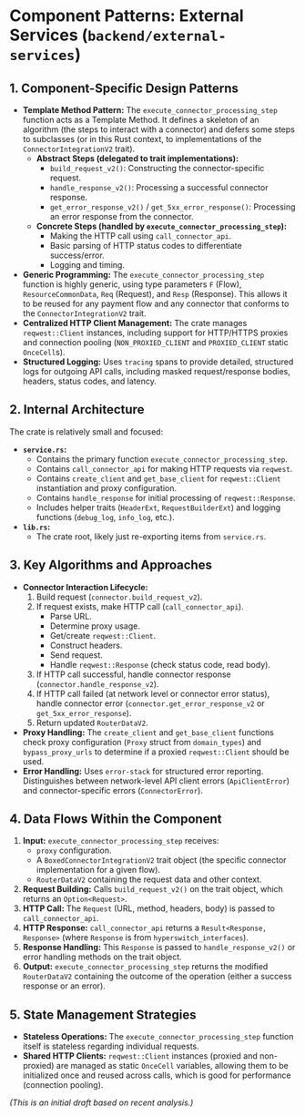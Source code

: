 # Component Patterns: External Services (`backend/external-services`)

## 1. Component-Specific Design Patterns

*   **Template Method Pattern:** The `execute_connector_processing_step` function acts as a Template Method. It defines a skeleton of an algorithm (the steps to interact with a connector) and defers some steps to subclasses (or in this Rust context, to implementations of the `ConnectorIntegrationV2` trait).
    *   **Abstract Steps (delegated to trait implementations):**
        *   `build_request_v2()`: Constructing the connector-specific request.
        *   `handle_response_v2()`: Processing a successful connector response.
        *   `get_error_response_v2()` / `get_5xx_error_response()`: Processing an error response from the connector.
    *   **Concrete Steps (handled by `execute_connector_processing_step`):**
        *   Making the HTTP call using `call_connector_api`.
        *   Basic parsing of HTTP status codes to differentiate success/error.
        *   Logging and timing.
*   **Generic Programming:** The `execute_connector_processing_step` function is highly generic, using type parameters `F` (Flow), `ResourceCommonData`, `Req` (Request), and `Resp` (Response). This allows it to be reused for any payment flow and any connector that conforms to the `ConnectorIntegrationV2` trait.
*   **Centralized HTTP Client Management:** The crate manages `reqwest::Client` instances, including support for HTTP/HTTPS proxies and connection pooling (`NON_PROXIED_CLIENT` and `PROXIED_CLIENT` static `OnceCell`s).
*   **Structured Logging:** Uses `tracing` spans to provide detailed, structured logs for outgoing API calls, including masked request/response bodies, headers, status codes, and latency.

## 2. Internal Architecture

The crate is relatively small and focused:

*   **`service.rs`:**
    *   Contains the primary function `execute_connector_processing_step`.
    *   Contains `call_connector_api` for making HTTP requests via `reqwest`.
    *   Contains `create_client` and `get_base_client` for `reqwest::Client` instantiation and proxy configuration.
    *   Contains `handle_response` for initial processing of `reqwest::Response`.
    *   Includes helper traits (`HeaderExt`, `RequestBuilderExt`) and logging functions (`debug_log`, `info_log`, etc.).
*   **`lib.rs`:**
    *   The crate root, likely just re-exporting items from `service.rs`.

## 3. Key Algorithms and Approaches

*   **Connector Interaction Lifecycle:**
    1.  Build request (`connector.build_request_v2`).
    2.  If request exists, make HTTP call (`call_connector_api`).
        *   Parse URL.
        *   Determine proxy usage.
        *   Get/create `reqwest::Client`.
        *   Construct headers.
        *   Send request.
        *   Handle `reqwest::Response` (check status code, read body).
    3.  If HTTP call successful, handle connector response (`connector.handle_response_v2`).
    4.  If HTTP call failed (at network level or connector error status), handle connector error (`connector.get_error_response_v2` or `get_5xx_error_response`).
    5.  Return updated `RouterDataV2`.
*   **Proxy Handling:** The `create_client` and `get_base_client` functions check proxy configuration (`Proxy` struct from `domain_types`) and `bypass_proxy_urls` to determine if a proxied `reqwest::Client` should be used.
*   **Error Handling:** Uses `error-stack` for structured error reporting. Distinguishes between network-level API client errors (`ApiClientError`) and connector-specific errors (`ConnectorError`).

## 4. Data Flows Within the Component

1.  **Input:** `execute_connector_processing_step` receives:
    *   `proxy` configuration.
    *   A `BoxedConnectorIntegrationV2` trait object (the specific connector implementation for a given flow).
    *   `RouterDataV2` containing the request data and other context.
2.  **Request Building:** Calls `build_request_v2()` on the trait object, which returns an `Option<Request>`.
3.  **HTTP Call:** The `Request` (URL, method, headers, body) is passed to `call_connector_api`.
4.  **HTTP Response:** `call_connector_api` returns a `Result<Response, Response>` (where `Response` is from `hyperswitch_interfaces`).
5.  **Response Handling:** This `Response` is passed to `handle_response_v2()` or error handling methods on the trait object.
6.  **Output:** `execute_connector_processing_step` returns the modified `RouterDataV2` containing the outcome of the operation (either a success response or an error).

## 5. State Management Strategies

*   **Stateless Operations:** The `execute_connector_processing_step` function itself is stateless regarding individual requests.
*   **Shared HTTP Clients:** `reqwest::Client` instances (proxied and non-proxied) are managed as static `OnceCell` variables, allowing them to be initialized once and reused across calls, which is good for performance (connection pooling).

*(This is an initial draft based on recent analysis.)*
